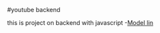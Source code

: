#youtube backend

this is project on backend with javascript
-[Model lin](https://app.eraser.io/workspace/YtPqZ1VogxGy1jzIDkzj)
